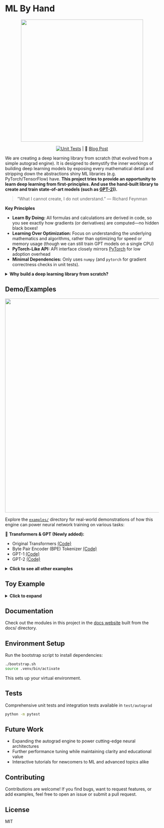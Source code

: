 # ML By Hand

<div align="center">
<img src="https://github.com/user-attachments/assets/0655f743-6bb0-46c8-9cdf-ec3a8c84058a" width="400" height="400">
  
[![Unit Tests](https://github.com/workofart/ml-by-hand/actions/workflows/test.yml/badge.svg)](https://github.com/workofart/ml-by-hand/actions/workflows/test.yml) |
📝 [Blog Post](https://www.henrypan.com/blog/2025-02-06-ml-by-hand/)

</div>



We are creating a deep learning library from scratch (that evolved from a simple autograd engine). It is designed to demystify the inner workings of building deep learning models by exposing every mathematical detail and stripping down the abstractions shiny ML libraries (e.g. PyTorch/TensorFlow) have. **This project tries to provide an opportunity to learn deep learning from first-principles. And use the hand-built library to create and train state-of-art models (such as [GPT-2](https://github.com/workofart/ml-by-hand/blob/main/examples/gpt-2.py))).**



> “What I cannot create, I do not understand.”
> — Richard Feynman

**Key Principles**
  - **Learn By Doing:** All formulas and calculations are derived in code, so you see exactly how gradients (or derivatives) are computed—no hidden black boxes!
  - **Learning Over Optimization:** Focus on understanding the underlying mathematics and algorithms, rather than optimizing for speed or memory usage (though we can still train GPT models on a single CPU)
  - **PyTorch-Like API:** API interface closely mirrors [PyTorch](https://github.com/pytorch/pytorch/tree/main) for low adoption overhead
  - **Minimal Dependencies:** Only uses `numpy` (and `pytorch` for gradient correctness checks in unit tests).

<details>
  <summary><strong>Why build a deep learning library from scratch?</strong></summary>

  This project initially took inspiration from [Micrograd](https://github.com/karpathy/micrograd/tree/master), which was trying to build an **Autograd** ([Wikipedia](https://en.wikipedia.org/wiki/Automatic_differentiation)) engine from scratch for educational purposes. An autograd engine computes exact derivatives by tracking computations and applying the chain rule systematically. It enables neural networks to learn from errors and adjust parameters automatically. That's the core of deep learning. Then I started to add more features since everything seemed very straightforward after I had the initial building blocks (i.e. Tensor-level operations) implemented.

  The primary motivation is to learn about neural networks from scratch and from first principles. There are many good ML libraries out there (e.g. Tensorflow, PyTorch, Scikit-learn, etc.) that are well-optimized and have a lot of features. But they often introduce lots of abstractions, which hide the underlying concepts and make it difficult to understand how they work. I believe, to better utilize those abstractions/libraries, we must first understand how everything works from the ground up. This is the guiding principle for this project. All mathematical and calculus operations are explicitly derived in the code without abstraction. Also, debugging a neural network, especially the `backward()` implementations of various functions (e.g. loss, and activation), offers a rewarding learning experience.

  The goal is to keep the API interface as close as possible to PyTorch to reduce extra onboarding overhead and utilize it to validate correctness.


</details>

## **Demo/Examples**

<center><img src="https://www.henrypan.com/blog/assets/images/ml/ml-by-hand/ml-by-hand.gif" width="700" /></center>


Explore the [`examples/`](https://github.com/workofart/ml-by-hand/tree/main/examples) directory for real-world demonstrations of how this engine can power neural network training on various tasks:

📌 **Transformers & GPT (Newly added):**
  - Original Transformers [(Code)](https://github.com/workofart/ml-by-hand/blob/main/examples/transformers.py)
  - Byte Pair Encoder (BPE) Tokenizer [(Code)](https://github.com/workofart/ml-by-hand/blob/main/autograd/text/tokenizer.py)
  - GPT-1 [(Code)](https://github.com/workofart/ml-by-hand/blob/main/examples/gpt-1.py)
  - GPT-2 [(Code)](https://github.com/workofart/ml-by-hand/blob/main/examples/gpt-2.py)

<details>
  <summary><strong>Click to see all other examples</strong></summary>

- **Regression** [(Code)](https://github.com/workofart/ml-by-hand/blob/c19a4a18349a4eec9084793cbdfca02195e594b6/test/autograd/test_train.py#L31)

- **Binary Classification:**
  - MNIST (One vs Rest) [(Code)](https://github.com/workofart/ml-by-hand/blob/c19a4a18349a4eec9084793cbdfca02195e594b6/examples/mnist.py#L100)
  - Breast Cancer [(Code)](https://github.com/workofart/ml-by-hand/blob/c19a4a18349a4eec9084793cbdfca02195e594b6/test/autograd/test_train.py#L17)

- **Multi-Class Classification:**
  - MNIST [(Code)](https://github.com/workofart/ml-by-hand/blob/c19a4a18349a4eec9084793cbdfca02195e594b6/examples/mnist.py#L35)
  - CIFAR-10/CIFAR-100 [(Code)](https://github.com/workofart/ml-by-hand/blob/c19a4a18349a4eec9084793cbdfca02195e594b6/examples/cifar.py#L14)

- **Convolutional Neural Networks:**
  - MNIST [(Code)](https://github.com/workofart/ml-by-hand/blob/c19a4a18349a4eec9084793cbdfca02195e594b6/examples/mnist.py#L55)
  - CIFAR-10/CIFAR-100 [(Code)](https://github.com/workofart/ml-by-hand/blob/c19a4a18349a4eec9084793cbdfca02195e594b6/examples/cifar.py#L54)

- **Residual Neural Networks:**
  - MNIST [(Code)](https://github.com/workofart/ml-by-hand/blob/c19a4a18349a4eec9084793cbdfca02195e594b6/examples/mnist.py#L17)
  - CIFAR-10/CIFAR-100 [(Code)](https://github.com/workofart/ml-by-hand/blob/c19a4a18349a4eec9084793cbdfca02195e594b6/examples/cifar.py#L36)

- **RNN + LSTM:**
  - Movie Sentiment Analysis [(Code)](https://github.com/workofart/ml-by-hand/blob/main/examples/movie_sentiment.py)

- **Neural Turing Machine (LSTM Controller):**
  - Copy Tasks [(Code)](https://github.com/workofart/ml-by-hand/blob/main/examples/neural_turing_machine.py)

- **Sequence-to-Sequence:**
  - WikiSum [(Code)](https://github.com/workofart/ml-by-hand/blob/main/examples/seq2seq.py)
</details>


## Toy Example
<details>
  <summary><strong>Click to expand</strong></summary>

```python
from autograd.tensor import Tensor
from autograd.nn import Linear, Module
from autograd.optim import SGD
import numpy as np

class SimpleNN(Module):
    def __init__(self, input_dim, output_dim):
        super().__init__()
        # A single linear layer (input_dim -> output_dim).
        # Mathematically: fc(x) = xW^T + b
        # where W is weight and b is bias.
        self.fc = Linear(input_dim, output_dim)

    def forward(self, x):
        # Simply compute xW^T + b without any additional activation.
        return self.fc(x)

# Create a sample input tensor x with shape (1, 3).
# 'requires_grad=True' means we want to track gradients for x.
x = Tensor([[-1.0, 0.0, 2.0]], requires_grad=True)

# We want the output to get close to 1.0 over time.
y_true = 1.0

# Initialize the simple neural network.
# This layer has a weight matrix W of shape (3, 1) and a bias of shape (1,).
model = SimpleNN(input_dim=3, output_dim=1)

# Use SGD with a learning rate of 0.03
optimizer = SGD(model.parameters, lr=0.03)

for epoch in range(20):
    # Reset (zero out) all accumulated gradients before each update.
    optimizer.zero_grad()

    # --- Forward pass ---
    # prediction = xW^T + b
    y_pred = model(x)
    print(f"Epoch {epoch}: {y_pred}")

    # Define a simple mean squared error function
    loss = ((y_pred - y_true) ** 2).mean()

    # --- Backward pass ---
    # Ultimately we need to compute the gradient of the loss with respect to the weights
    # Specifically, if Loss = (pred - 1)^2, then:
    #   dL/d(pred) = 2 * (pred - 1)
    #   d(pred)/dW = d(xW^T + b) / dW = x^T
    # By chain rule, dL/dW = dL/d(pred) * d(pred)/dW = [2 * (pred - 1)] * x^T
    loss.backward()

    # --- Update weights ---
    optimizer.step()

# See the computed gradients for the linear layer’s weight matrix:
weights = model.fc.parameters["weight"].data
bias = model.fc.parameters["bias"].data
gradient = model.fc.parameters["weight"].grad
print("[After Training] Gradients for fc weights:", gradient)
print("[After Training] layer weights:", weights)
print("[After Training] layer bias:", bias)
assert np.isclose(x.data @ weights + bias, y_true)
```
</details>

## **Documentation**

Check out the modules in this project in the [docs website](https://ml-by-hand.readthedocs.io/en/latest/) built from the docs/ directory.

## **Environment Setup**

Run the bootstrap script to install dependencies:
```bash
./bootstrap.sh
source .venv/bin/activate
```
This sets up your virtual environment.

## Tests
Comprehensive unit tests and integration tests available in `test/autograd`

```bash
python -m pytest
```

## Future Work

- Expanding the autograd engine to power cutting-edge neural architectures
- Further performance tuning while maintaining clarity and educational value
- Interactive tutorials for newcomers to ML and advanced topics alike

## Contributing
Contributions are welcome! If you find bugs, want to request features, or add examples, feel free to open an issue or submit a pull request.

## License
MIT
